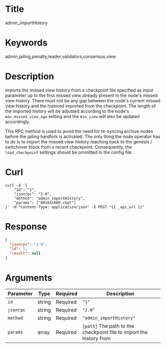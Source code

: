 # Title

admin_importHistory

# Keywords

admin,jailing,penalty,leader,validators,consensus,view

# Description

Imports the missed view history from a checkpoint file specified as input parameter up to the first missed view already present in the node's missed view history. There must not be any gap between the node's current missed view history and the histored imported from the checkpoint. The length of the imported history will be adjusted according to the node's `max_missed_view_age` setting and the `min_view` will also be updated accordingly.

This RPC method is used to avoid the need for re-syncing archive nodes before the jailing hardfork is activated. The only thing the node operator has to do is to import the missed view history reaching back to the genesis / switchover block from a recent checkpoint. Consequently, the `load_checkpoint` settings should be ommitted in the config file.

# Curl

```shell
curl -d '{
    "id": "1",
    "jsonrpc": "2.0",
    "method": "admin_importHistory",
    "params": ["001641600.ckpt"]
}' -H "Content-Type: application/json" -X POST "{{ _api_url }}"
```

# Response

```json
{
  "jsonrpc": "2.0",
  "id": 1,
  "result": null
}
```

# Arguments

| Parameter | Type   | Required | Description                                    |
|-----------|--------|----------|------------------------------------------------|
| `id`      | string | Required | `"1"`                                          |
| `jsonrpc` | string | Required | `"2.0"`                                        |
| `method`  | string | Required | `"admin_importHistory"`                        |
| `params`  | array  | Required | `[path]` The path to the checkpoint file to import the history from|

